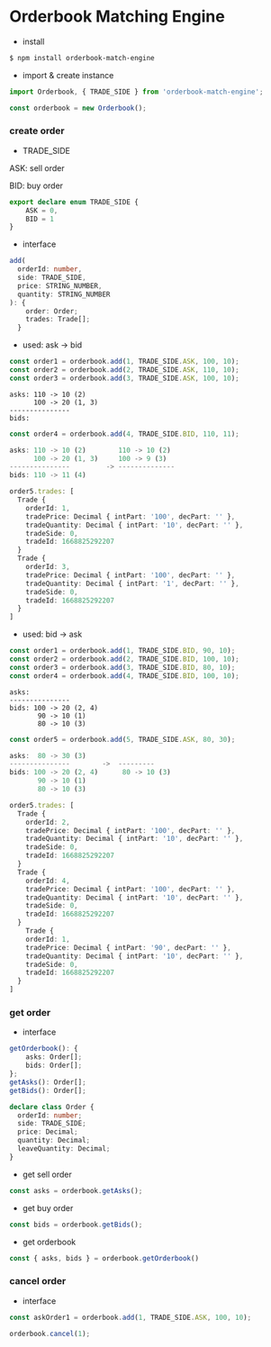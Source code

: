 # Orderbook Matching Engine

* install

```bash
$ npm install orderbook-match-engine
```

* import & create instance  

```typescript
import Orderbook, { TRADE_SIDE } from 'orderbook-match-engine';

const orderbook = new Orderbook();
```

### create order

* TRADE_SIDE

ASK: sell order

BID: buy order

```ts
export declare enum TRADE_SIDE {
    ASK = 0,
    BID = 1
}
```

* interface

```ts
add(
  orderId: number, 
  side: TRADE_SIDE, 
  price: STRING_NUMBER, 
  quantity: STRING_NUMBER
): {
    order: Order;
    trades: Trade[];
  }
```

* used: ask -> bid

```ts
const order1 = orderbook.add(1, TRADE_SIDE.ASK, 100, 10);
const order2 = orderbook.add(2, TRADE_SIDE.ASK, 110, 10);
const order3 = orderbook.add(3, TRADE_SIDE.ASK, 100, 10);
```

```text
asks: 110 -> 10 (2)
      100 -> 20 (1, 3)
---------------  
bids: 
```

```ts
const order4 = orderbook.add(4, TRADE_SIDE.BID, 110, 11);
```

```ts
asks: 110 -> 10 (2)        110 -> 10 (2)
      100 -> 20 (1, 3)     100 -> 9 (3)
---------------         -> --------------
bids: 110 -> 11 (4)       

order5.trades: [
  Trade {
    orderId: 1,
    tradePrice: Decimal { intPart: '100', decPart: '' },
    tradeQuantity: Decimal { intPart: '10', decPart: '' },
    tradeSide: 0,
    tradeId: 1668825292207
  }
  Trade {
    orderId: 3,
    tradePrice: Decimal { intPart: '100', decPart: '' },
    tradeQuantity: Decimal { intPart: '1', decPart: '' },
    tradeSide: 0,
    tradeId: 1668825292207
  }
]
```

* used: bid -> ask

```ts
const order1 = orderbook.add(1, TRADE_SIDE.BID, 90, 10);
const order2 = orderbook.add(2, TRADE_SIDE.BID, 100, 10);
const order3 = orderbook.add(3, TRADE_SIDE.BID, 80, 10);
const order4 = orderbook.add(4, TRADE_SIDE.BID, 100, 10);
```

```text
asks: 
---------------  
bids: 100 -> 20 (2, 4)  
       90 -> 10 (1)
       80 -> 10 (3)
```

```ts
const order5 = orderbook.add(5, TRADE_SIDE.ASK, 80, 30);
```

```ts
asks:  80 -> 30 (3)         
---------------        ->  ---------         
bids: 100 -> 20 (2, 4)      80 -> 10 (3)
       90 -> 10 (1)         
       80 -> 10 (3)        

order5.trades: [
  Trade {
    orderId: 2,
    tradePrice: Decimal { intPart: '100', decPart: '' },
    tradeQuantity: Decimal { intPart: '10', decPart: '' },
    tradeSide: 0,
    tradeId: 1668825292207
  }
  Trade {
    orderId: 4,
    tradePrice: Decimal { intPart: '100', decPart: '' },
    tradeQuantity: Decimal { intPart: '10', decPart: '' },
    tradeSide: 0,
    tradeId: 1668825292207
  }
    Trade {
    orderId: 1,
    tradePrice: Decimal { intPart: '90', decPart: '' },
    tradeQuantity: Decimal { intPart: '10', decPart: '' },
    tradeSide: 0,
    tradeId: 1668825292207
  }
]
```

### get order

* interface

```ts
getOrderbook(): {
    asks: Order[];
    bids: Order[];
};
getAsks(): Order[];
getBids(): Order[];
```

```ts 
declare class Order {
  orderId: number;
  side: TRADE_SIDE;
  price: Decimal;
  quantity: Decimal;
  leaveQuantity: Decimal;
}
```

* get sell order

```ts
const asks = orderbook.getAsks();
```

* get buy order

```ts
const bids = orderbook.getBids();
```

* get orderbook

```ts
const { asks, bids } = orderbook.getOrderbook()
```

### cancel order

* interface

```ts
const askOrder1 = orderbook.add(1, TRADE_SIDE.ASK, 100, 10);

orderbook.cancel(1);
```